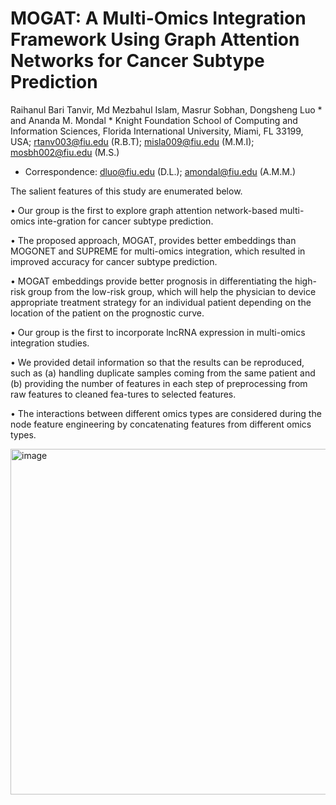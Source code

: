 # MOGAT: A Multi-Omics Integration Framework Using Graph Attention Networks for Cancer Subtype Prediction

Raihanul Bari Tanvir, Md Mezbahul Islam, Masrur Sobhan, Dongsheng Luo * and Ananda M. Mondal *
Knight Foundation School of Computing and Information Sciences, Florida International University, Miami, FL 33199, USA; rtanv003@fiu.edu (R.B.T); misla009@fiu.edu (M.M.I); mosbh002@fiu.edu (M.S.)
*	Correspondence: dluo@fiu.edu (D.L.); amondal@fiu.edu (A.M.M.)


The salient features of this study are enumerated below.

•	Our group is the first to explore graph attention network-based multi-omics inte-gration for cancer subtype prediction. 

•	The proposed approach, MOGAT, provides better embeddings than MOGONET and SUPREME for multi-omics integration, which resulted in improved accuracy for cancer subtype prediction.

•	MOGAT embeddings provide better prognosis in differentiating the high-risk group from the low-risk group, which will help the physician to device appropriate treatment strategy for an individual patient depending on the location of the patient on the prognostic curve.

•	Our group is the first to incorporate lncRNA expression in multi-omics integration studies.

•	We provided detail information so that the results can be reproduced, such as (a) handling duplicate samples coming from the same patient and (b) providing the number of features in each step of preprocessing from raw features to cleaned fea-tures to selected features. 

•	The interactions between different omics types are considered during the node feature engineering by concatenating features from different omics types.



<img width="553" alt="image" src="https://github.com/mldag2k18/MOGAT/assets/157138926/5d6f67c9-55c8-4358-ac93-bd9b4a13415c">

